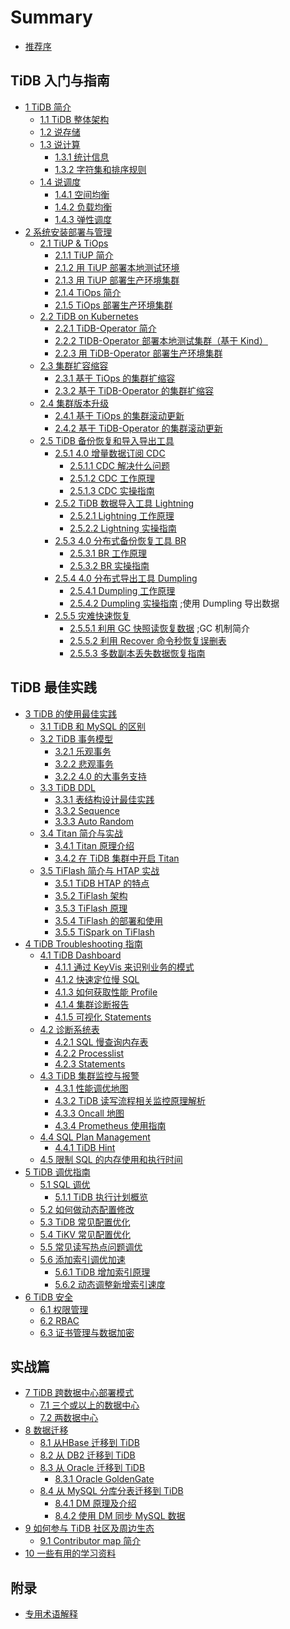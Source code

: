 # Summary

* [推荐序](README.md)

## TiDB 入门与指南

* [1 TiDB 简介](chapter1/tidb-intro.md)
    * [1.1 TiDB 整体架构](chapter1/tidb-architecture.md)
    * [1.2 说存储](chapter1/tidb-storage.md)
    * [1.3 说计算](chapter1/tidb-computing.md)
        * [1.3.1 统计信息](chapter1/tidb-statistics.md)
        * [1.3.2 字符集和排序规则](chapter1/tidb-charset-collation.md)
    * [1.4 说调度](chapter1/tidb-scheduling.md)
        * [1.4.1 空间均衡](chapter1/region-balance.md)
        * [1.4.2 负载均衡](chapter1/load-balance.md)
        * [1.4.3 弹性调度](chapter1/elastic-scheduling.md)
* [2 系统安装部署与管理](chapter2/deployment-management.md)
    * [2.1 TiUP & TiOps](chapter2/tiup-tiops.md)
        * [2.1.1 TiUP 简介](chapter2/tiup-intro.md)
        * [2.1.2 用 TiUP 部署本地测试环境](chapter2/tiup-playground.md)
        * [2.1.3 用 TiUP 部署生产环境集群](chapter2/tiup-deployment.md)
        * [2.1.4 TiOps 简介](chapter2/tiops-intro.md)
        * [2.1.5 TiOps 部署生产环境集群](chapter2/tiops-deployment.md)
    * [2.2 TiDB on Kubernetes](chapter2/tidb-on-k8s.md)
        * [2.2.1 TiDB-Operator 简介](chapter2/tidb-operator-intro.md)
        * [2.2.2 TIDB-Operator 部署本地测试集群（基于 Kind）](chapter2/tidb-oprator-local-deployment.md)
        * [2.2.3 用 TiDB-Operator 部署生产环境集群](chapter2/tidb-operator-deployment.md)
    * [2.3 集群扩容缩容](chapter2/tidb-scale.md)
        * [2.3.1 基于 TiOps 的集群扩缩容](chapter2/tiops-scale.md)
        * [2.3.2 基于 TiDB-Operator 的集群扩缩容](chapter2/tidb-operator-scale.md)
    * [2.4 集群版本升级](chapter2/tidb-upgrade.md)
        * [2.4.1 基于 TiOps 的集群滚动更新](chapter2/tiops-rolling-upgrade.md)
        * [2.4.2 基于 TiDB-Operator 的集群滚动更新](chapter2/tidb-operator-rolling-upgrade.md)
    * [2.5 TiDB 备份恢复和导入导出工具](chapter2/tidb-backup-restore-tools.md)
        * [2.5.1 4.0 增量数据订阅 CDC](chapter2/cdc-intro.md)
            * [2.5.1.1 CDC 解决什么问题](chapter2/why-cdc.md)
            * [2.5.1.2 CDC 工作原理](chapter2/cdc-internal.md)
            * [2.5.1.3 CDC 实操指南](chapter2/cdc-in-action.md)
                <!--
                CDC 的部署
                下游连接 TiDB
                下游连接 Kafka
                订阅 Open CDC protocol 定制业务
                -->
        * [2.5.2 TiDB 数据导入工具 Lightning](chapter2/lightning-intro.md)
            * [2.5.2.1 Lightning 工作原理](chapter2/lightning-internal.md)
            * [2.5.2.2 Lightning 实操指南](chapter2/lightning-in-action.md)
        * [2.5.3 4.0 分布式备份恢复工具 BR](chapter2/br.md)
            * [2.5.3.1 BR 工作原理](chapter2/br-internal.md)
            * [2.5.3.2 BR 实操指南](chapter2/br-in-action.md)
                <!--
                使用 BR 进行备份
                使用 BR 进行恢复
                使用 BR 进行增量备份和恢复
                -->
        * [2.5.4 4.0 分布式导出工具 Dumpling](chapter2/dumpling-intro.md)
            * [2.5.4.1 Dumpling 工作原理](chapter2/dumpling-internal.md)
            * [2.5.4.2 Dumpling 实操指南](chapter2/dumpling-in-action.md)
                ;使用 Dumpling 导出数据
        * [2.5.5 灾难快速恢复](chapter2/disaster-recovery.md)
            * [2.5.5.1 利用 GC 快照读恢复数据](chapter2/recover-data-gc.md)
                ;GC 机制简介
            * [2.5.5.2 利用 Recover 命令秒恢复误删表](chapter2/recover-statements.md)
            * [2.5.5.3 多数副本丢失数据恢复指南](chapter2/recover-quorum.md)

## TiDB 最佳实践

* [3 TiDB 的使用最佳实践](chapter3/tidb-best-practices.md)
    * [3.1 TiDB 和 MySQL 的区别](chapter3/mysql-compatibility.md)
        <!--
        与 MySQL 兼容性对比
        TiDB 与 MySQL 的语句兼容性说明
        -->
    * [3.2 TiDB 事务模型](chapter3/tidb-transaction-mode.md)
        * [3.2.1 乐观事务](chapter3/optimistic-txn.md)
        * [3.2.2 悲观事务](chapter3/pessimistic-txn.md)
        * [3.2.2 4.0 的大事务支持](chapter3/big-txn-in-4.0.md)
    * [3.3 TiDB DDL](chapter3/tidb-ddl-intro.md)
        * [3.3.1 表结构设计最佳实践](chapter3/tidb-schema-design.md)
        * [3.3.2 Sequence](chapter3/sequence.md)
        * [3.3.3 Auto Random](chapter3/autorandom.md)
    * [3.4 Titan 简介与实战](chapter3/titan-intro.md)
        * [3.4.1 Titan 原理介绍](chapter3/titan-internal.md)
        * [3.4.2 在 TiDB 集群中开启 Titan](chapter3/titan-in-action.md)
    * [3.5 TiFlash 简介与 HTAP 实战](chapter3/tiflash-intro.md)
        * [3.5.1 TiDB HTAP 的特点](chapter3/tidb-htap.md)
        * [3.5.2 TiFlash 架构](chapter3/tiflash-architecture.md)
        * [3.5.3 TiFlash 原理](chapter3/tiflash-internal.md)
        * [3.5.4 TiFlash 的部署和使用](chapter3/tiflash-in-action.md)
        * [3.5.5 TiSpark on TiFlash](chapter3/tispark-on-tiflash.md)
* [4 TiDB Troubleshooting 指南](chapter4/trouble-shooting.md)
    * [4.1 TiDB Dashboard](chapter4/tidb-dashboard-intro.md)
        * [4.1.1 通过 KeyVis 来识别业务的模式](chapter4/key-vis.md)
        * [4.1.2 快速定位慢 SQL](chapter4/located-slow-sql.md)
        * [4.1.3 如何获取性能 Profile](chapter4/get-profile.md)
        * [4.1.4 集群诊断报告](chapter4/diagnosis-report.md)
        * [4.1.5 可视化 Statements](chapter4/statements-ui.md)
    * [4.2 诊断系统表](chapter4/sql-diagnosis.md)
        * [4.2.1 SQL 慢查询内存表](chapter4/slow-query-table.md)
        * [4.2.2 Processlist](chapter4/processlist.md)
        * [4.2.3 Statements](chapter5/statements.md)
    * [4.3 TiDB 集群监控与报警](chapter4/tidb-monitor-alert.md)
        * [4.3.1 性能调优地图](chapter4/performance-map.md)
        * [4.3.2 TiDB 读写流程相关监控原理解析](chapter4/read-write-metrics.md)
        * [4.3.3 Oncall 地图](chapter4/oncall-map.md)
        * [4.3.4 Prometheus 使用指南](chapter4/prometheus-guide.md)
    * [4.4 SQL Plan Management](chapter4/sql-plan-management.md)
        * [4.4.1 TiDB Hint](chapter4/tidb-hint-syntax.md)
    * [4.5 限制 SQL 的内存使用和执行时间](chapter4/memory-quota-execution-time-limit.md)
* [5 TiDB 调优指南](chapter5/optimization-guide.md)
    * [5.1 SQL 调优](chapter5/sql-optimizer.md)
        * [5.1.1 TiDB 执行计划概览](chapter5/sql-plan.md)
    * [5.2 如何做动态配置修改](chapter5/online-changing-config.md)
    * [5.3 TiDB 常见配置优化](chapter5/tidb-common-config-optimize.md)
    * [5.4 TiKV 常见配置优化](chapter5/tikv-common-config-optimize.md)
    * [5.5 常见读写热点问题调优](chapter5/hotspot-resolved.md)
    * [5.6 添加索引调优加速](chapter5/add-index-optimization.md)
        * [5.6.1 TiDB 增加索引原理](chapter5/add-index-internal.md)
        * [5.6.2 动态调整新增索引速度](chapter5/speedup-add-index.md)
* [6 TiDB 安全](chapter6/tidb-security.md)
    * [6.1 权限管理](chapter6/privilege-management.md)
    * [6.2 RBAC](chapter6/rbac.md)
    * [6.3 证书管理与数据加密](chapter6/cert-management-data-encryption.md)

## 实战篇

* [7 TiDB 跨数据中心部署模式](chapter7/cross-dc.md)
    * [7.1 三个或以上的数据中心](chapter7/3-dc.md)
    * [7.2 两数据中心](chapter7/two-dc.md)
* [8 数据迁移](chapter8/data-migration.md)
    * [8.1 从HBase 迁移到 TiDB](chapter8/data-migration-from-hbase.md)
    * [8.2 从 DB2 迁移到 TiDB](chapter8/data-migration-from-db2.md)
    * [8.3 从 Oracle 迁移到 TiDB](chapter8/data-migration-from-oracle.md)
        * [8.3.1 Oracle GoldenGate](chapter8/data-migration-ogg.md)
    * [8.4 从 MySQL 分库分表迁移到 TiDB](chapter8/data-migration-from-mysql-sharding.md)
        * [8.4.1 DM 原理及介绍](chapter8/dm-internal.md)
        * [8.4.2 使用 DM 同步 MySQL 数据](chapter8/dm-in-action.md)
* [9 如何参与 TiDB 社区及周边生态](chapter9/tidb-contribution-guide.md)
    * [9.1 Contributor map 简介](chapter9/tidb-contribution-map.md)
* [10 一些有用的学习资料](chapter10/references.md)

## 附录

* [专用术语解释](appendix/tidb-term.md)












        

            







        